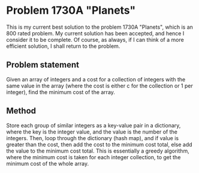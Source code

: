 # Problem 1730A "Planets"
This is my current best solution to the problem 1730A "Planets", which is an 800 rated problem. My current solution has been accepted, and hence I consider it to be complete. Of course, as always, if I can think of a more efficient solution, I shall return to the problem. 

## Problem statement
Given an array of integers and a cost for a collection of integers with the same value in the array (where the cost is either c for the collection or 1 per integer), find the minimum cost of the array.

## Method
Store each group of similar integers as a key-value pair in a dictionary, where the key is the integer value, and the value is the number of the integers. Then, loop through the dictionary (hash map), and if value is greater than the cost, then add the cost to the minimum cost total, else add the value to the minimum cost total. This is essentially a greedy algorithm, where the minimum cost is taken for each integer collection, to get the minimum cost of the whole array.